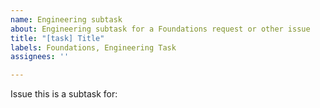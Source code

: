 ```yaml
---
name: Engineering subtask
about: Engineering subtask for a Foundations request or other issue
title: "[task] Title"
labels: Foundations, Engineering Task
assignees: ''

---
```


Issue this is a subtask for: <issue number>

<describe what we have to do>

